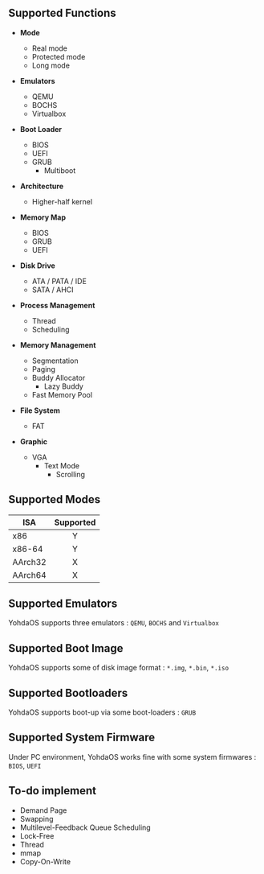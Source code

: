 ## Supported Functions
* **Mode**
    * Real mode
    * Protected mode
    * Long mode

* **Emulators**
   * QEMU
   * BOCHS
   * Virtualbox
     
* **Boot Loader**
    * BIOS
    * UEFI
    * GRUB
       * Multiboot 
* **Architecture**
    * Higher-half kernel

* **Memory Map**
    * BIOS
    * GRUB
    * UEFI

* **Disk Drive**
    * ATA / PATA / IDE
    * SATA / AHCI

* **Process Management**
    * Thread
    * Scheduling

* **Memory Management**
    * Segmentation
    * Paging
    * Buddy Allocator
       * Lazy Buddy   
    * Fast Memory Pool
* **File System**
  * FAT
* **Graphic**
  * VGA
     * Text Mode
        * Scrolling   
  
## Supported Modes

| ISA  | Supported |
| ------------- |:-------------:|
| x86      | Y     |
| x86-64      | Y     |
| AArch32 | X |
| AArch64 | X |

## Supported Emulators
YohdaOS supports three emulators : `QEMU`, `BOCHS` and `Virtualbox`

## Supported Boot Image
YohdaOS supports some of disk image format : `*.img`, `*.bin`, `*.iso`

## Supported Bootloaders
YohdaOS supports boot-up via some boot-loaders : `GRUB`

## Supported System Firmware
Under PC environment, YohdaOS works fine with some system firmwares  : `BIOS`, `UEFI`

## To-do implement
- Demand Page
- Swapping
- Multilevel-Feedback Queue Scheduling
- Lock-Free
- Thread
- mmap
- Copy-On-Write
